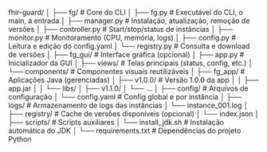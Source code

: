 fhir-guard/
│
├── fg/                        # Core do CLI 
│   ├── fg.py                  # Executável do CLI, o main, a entrada
│   ├── manager.py             # Instalação, atualização, remoção de versões
│   ├── controller.py          # Start/stop/status de instâncias
│   ├── monitor.py             # Monitoramento (CPU, memória, logs)
│   ├── config.py              # Leitura e edição do config.yaml
│   └── registry.py            # Consulta e download de versões
│
├── fg_gui/                    # Interface gráfica (opcional)
│   ├── app.py                 # Inicializador da GUI
│   ├── views/                 # Telas principais (status, config, etc.)
│   └── components/            # Componentes visuais reutilizáveis
│
├── fg_app/                    # Aplicações Java (gerenciadas)
│   ├── v1.0.0/                # Versão 1.0.0 da app
│   │   ├── app.jar
│   │   └── libs/
│   ├── v1.1.0/
│   └── ...
│
├── config/                    # Arquivos de configuração
│   └── config.yaml            # Config global e por instância
│
├── logs/                      # Armazenamento de logs das instâncias
│   └── instance_001.log
│
├── registry/                  # Cache de versões disponíveis (opcional)
│   └── index.json
│
├── scripts/                   # Scripts auxiliares
│   └── install_jdk.sh         # Instalação automática do JDK
│
└── requirements.txt           # Dependências do projeto Python